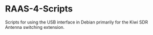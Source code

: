 # RAAS-4-Scripts
Scripts for using the USB interface in Debian primarily for the Kiwi SDR Antenna switching extension.
